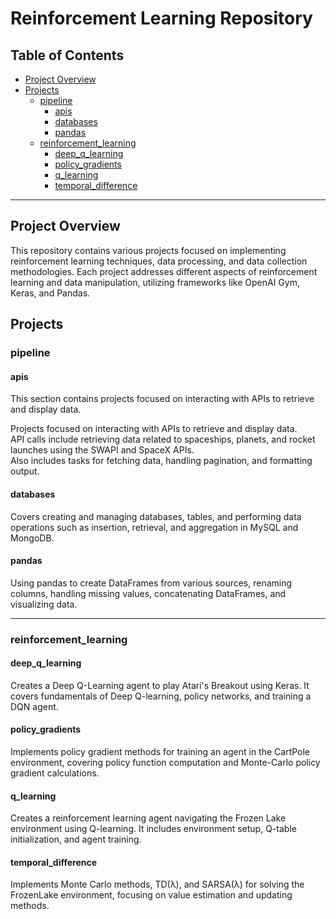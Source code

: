 # Reinforcement Learning Repository

## Table of Contents
- [Project Overview](#project-overview)
- [Projects](#projects)
  - [pipeline](#pipeline)
    - [apis](#apis)
    - [databases](#databases)
    - [pandas](#pandas)
  - [reinforcement_learning](#reinforcement_learning)
    - [deep_q_learning](#deep_q_learning)
    - [policy_gradients](#policy_gradients)
    - [q_learning](#q_learning)
    - [temporal_difference](#temporal_difference)

---

## Project Overview

This repository contains various projects focused on implementing reinforcement learning techniques, data processing, and data collection methodologies. Each project addresses different aspects of reinforcement learning and data manipulation, utilizing frameworks like OpenAI Gym, Keras, and Pandas.

## Projects

### pipeline

#### apis
This section contains projects focused on interacting with APIs to retrieve and display data. 

Projects focused on interacting with APIs to retrieve and display data.<br>
API calls include retrieving data related to spaceships, planets, and rocket launches using the SWAPI and SpaceX APIs.<br>
Also includes tasks for fetching data, handling pagination, and formatting output.

#### databases

Covers creating and managing databases, tables, and performing data operations such as insertion, retrieval, and aggregation in MySQL and MongoDB.

#### pandas

Using pandas to create DataFrames from various sources, renaming columns, handling missing values, concatenating DataFrames, and visualizing data.

---

### reinforcement_learning

#### deep_q_learning

Creates a Deep Q-Learning agent to play Atari's Breakout using Keras. It covers fundamentals of Deep Q-learning, policy networks, and training a DQN agent.

#### policy_gradients

Implements policy gradient methods for training an agent in the CartPole environment, covering policy function computation and Monte-Carlo policy gradient calculations.

#### q_learning

Creates a reinforcement learning agent navigating the Frozen Lake environment using Q-learning. It includes environment setup, Q-table initialization, and agent training.

#### temporal_difference

Implements Monte Carlo methods, TD(λ), and SARSA(λ) for solving the FrozenLake environment, focusing on value estimation and updating methods.




